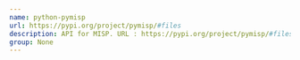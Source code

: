 ```yaml
---
name: python-pymisp
url: https://pypi.org/project/pymisp/#files
description: API for MISP. URL : https://pypi.org/project/pymisp/#files Groups : None
group: None
---
```

